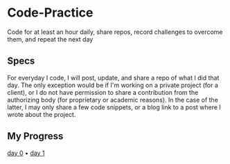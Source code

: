 # Code-Practice
Code for at least an hour daily, share repos, record challenges to overcome them, and repeat the next day

## Specs
For everyday I code, I will post, update, and share a repo of what I did that day. The only exception would be if I'm working on a private project (for a client), or I do not have permission to share a contribution from the authorizing body (for proprietary or academic reasons). In the case of the latter, I may only share a few code snippets, or a blog link to a post where I wrote about the project.

## My Progress
[day 0](https://github.com/hello-ade/Code-Practice) • [day 1](https://github.com/hello-ade/Code-Practice/tree/master/01-mobile%20blog)
